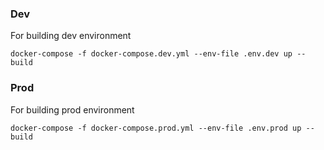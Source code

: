### Dev

For building dev environment

```
docker-compose -f docker-compose.dev.yml --env-file .env.dev up --build
```

### Prod

For building prod environment

```
docker-compose -f docker-compose.prod.yml --env-file .env.prod up --build
```
